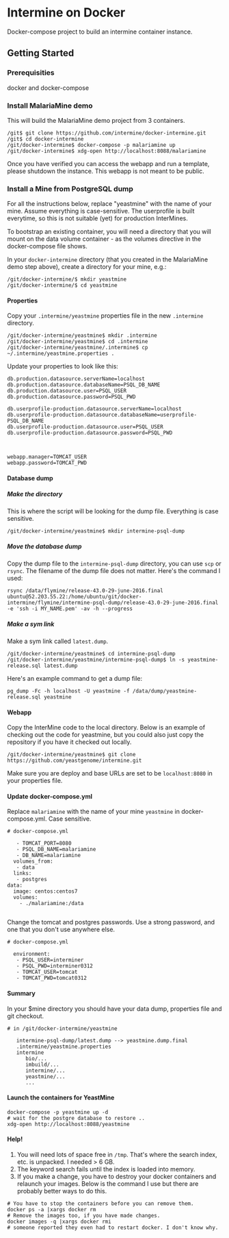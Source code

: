 # Intermine on Docker

Docker-compose project to build an intermine container instance.

## Getting Started

### Prerequisities

docker and docker-compose

### Install MalariaMine demo

This will build the MalariaMine demo project from 3 containers.

```
/git$ git clone https://github.com/intermine/docker-intermine.git
/git$ cd docker-intermine
/git/docker-intermine$ docker-compose -p malariamine up
/git/docker-intermine$ xdg-open http://localhost:8088/malariamine
```

Once you have verified you can access the webapp and run a template, please shutdown the instance. This webapp is not meant to be public. 

### Install a Mine from PostgreSQL dump

For all the instructions below, replace "yeastmine" with the name of your mine. Assume everything is case-sensitive. The userprofile is built everytime, so this is not suitable (yet) for production InterMines.

To bootstrap an existing container, you will need a directory that you will mount on the data volume container - as the volumes directive in the docker-compose file shows.

In your `docker-intermine` directory (that you created in the MalariaMine demo step above), create a directory for your mine, e.g.:

```
/git/docker-intermine/$ mkdir yeastmine
/git/docker-intermine/$ cd yeastmine
```

#### Properties

Copy your `.intermine/yeastmine` properties file in the new `.intermine` directory.

```
/git/docker-intermine/yeastmine$ mkdir .intermine
/git/docker-intermine/yeastmine$ cd .intermine
/git/docker-intermine/yeastmine/.intermine$ cp ~/.intermine/yeastmine.properties .
```

Update your properties to look like this:

```
db.production.datasource.serverName=localhost
db.production.datasource.databaseName=PSQL_DB_NAME
db.production.datasource.user=PSQL_USER
db.production.datasource.password=PSQL_PWD

db.userprofile-production.datasource.serverName=localhost
db.userprofile-production.datasource.databaseName=userprofile-PSQL_DB_NAME
db.userprofile-production.datasource.user=PSQL_USER
db.userprofile-production.datasource.password=PSQL_PWD



webapp.manager=TOMCAT_USER
webapp.password=TOMCAT_PWD

```


#### Database dump

##### Make the directory

 This is where the script will be looking for the dump file. Everything is case sensitive.

```
/git/docker-intermine/yeastmine$ mkdir intermine-psql-dump
```

##### Move the database dump 

Copy the dump file to the `intermine-psql-dump` directory, you can use `scp` or `rsync`. The filename of the dump file does not matter. Here's the command I used:

```
rsync /data/flymine/release-43.0-29-june-2016.final ubuntu@52.203.55.22:/home/ubuntu/git/docker-intermine/flymine/intermine-psql-dump/release-43.0-29-june-2016.final -e 'ssh -i MY_NAME.pem' -av -h --progress 
```

##### Make a sym link

Make a sym link called `latest.dump`.

```
/git/docker-intermine/yeastmine$ cd intermine-psql-dump
/git/docker-intermine/yeastmine/intermine-psql-dump$ ln -s yeastmine-release.sql latest.dump 
```

Here's an example command to get a dump file:

```
pg_dump -Fc -h localhost -U yeastmine -f /data/dump/yeastmine-release.sql yeastmine
```

#### Webapp

Copy the InterMine code to the local directory. Below is an example of checking out the code for yeastmine, but you could also just copy the repository if you have it checked out locally.

```
/git/docker-intermine/yeastmine$ git clone https://github.com/yeastgenome/intermine.git
```

Make sure you are deploy and base URLs are set to be `localhost:8080` in your properties file.

#### Update docker-compose.yml

Replace `malariamine` with the name of your mine `yeastmine` in docker-compose.yml. Case sensitive.

```
# docker-compose.yml

   - TOMCAT_PORT=8080
   - PSQL_DB_NAME=malariamine
   - DB_NAME=malariamine
  volumes_from:
   - data
  links:
   - postgres
data:
  image: centos:centos7
  volumes:
    - ./malariamine:/data
    
```

Change the tomcat and postgres passwords. Use a strong password, and one that you don't use anywhere else.

```
# docker-compose.yml

  environment:
   - PSQL_USER=interminer
   - PSQL_PWD=interminer0312 
   - TOMCAT_USER=tomcat
   - TOMCAT_PWD=tomcat0312 

```

#### Summary

In your $mine directory you should have your data dump, properties file and git checkout.

```
# in /git/docker-intermine/yeastmine

   intermine-psql-dump/latest.dump --> yeastmine.dump.final
   .intermine/yeastmine.properties
   intermine
      bio/...
      imbuild/...
      intermine/...
      yeastmine/...
      ...
```

#### Launch the containers for YeastMine

```
docker-compose -p yeastmine up -d
# wait for the postgre database to restore ..
xdg-open http://localhost:8088/yeastmine
```
#### Help!

1. You will need lots of space free in `/tmp`. That's where the search index, etc. is unpacked. I needed > 6 GB.
2. The keyword search fails until the index is loaded into memory. 
3. If you make a change, you have to destroy your docker containers and relaunch your images. Below is the command I use but there are probably better ways to do this.

```
# You have to stop the containers before you can remove them.
docker ps -a |xargs docker rm
# Remove the images too, if you have made changes.
docker images -q |xargs docker rmi
# someone reported they even had to restart docker. I don't know why.
```
